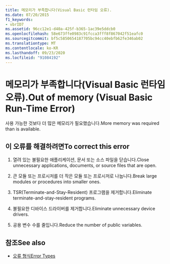 ```yaml
---
title: 메모리가 부족합니다(Visual Basic 런타임 오류).
ms.date: 07/20/2015
f1_keywords:
- vbrID7
ms.assetid: 96cc12e1-d40a-425f-b365-1ac39e5ddcb0
ms.openlocfilehash: 58e673ffe0983c91fcca3fff8f867042f51eafc0
ms.sourcegitcommit: bf5c5850654187705bc94cc40ebfb62fe346ab02
ms.translationtype: MT
ms.contentlocale: ko-KR
ms.lasthandoff: 09/23/2020
ms.locfileid: "91084192"
---
```

# <a name="out-of-memory-visual-basic-run-time-error"></a><span data-ttu-id="90945-102">메모리가 부족합니다(Visual Basic 런타임 오류).</span><span class="sxs-lookup"><span data-stu-id="90945-102">Out of memory (Visual Basic Run-Time Error)</span></span>

<span data-ttu-id="90945-103">사용 가능한 것보다 더 많은 메모리가 필요했습니다.</span><span class="sxs-lookup"><span data-stu-id="90945-103">More memory was required than is available.</span></span>  
  
## <a name="to-correct-this-error"></a><span data-ttu-id="90945-104">이 오류를 해결하려면</span><span class="sxs-lookup"><span data-stu-id="90945-104">To correct this error</span></span>  
  
1. <span data-ttu-id="90945-105">열려 있는 불필요한 애플리케이션, 문서 또는 소스 파일을 닫습니다.</span><span class="sxs-lookup"><span data-stu-id="90945-105">Close unnecessary applications, documents, or source files that are open.</span></span>  
  
2. <span data-ttu-id="90945-106">큰 모듈 또는 프로시저를 더 작은 모듈 또는 프로시저로 나눕니다.</span><span class="sxs-lookup"><span data-stu-id="90945-106">Break large modules or procedures into smaller ones.</span></span>  
  
3. <span data-ttu-id="90945-107">TSR(Terminate-and-Stay-Resident) 프로그램을 제거합니다.</span><span class="sxs-lookup"><span data-stu-id="90945-107">Eliminate terminate-and-stay-resident programs.</span></span>  
  
4. <span data-ttu-id="90945-108">불필요한 디바이스 드라이버를 제거합니다.</span><span class="sxs-lookup"><span data-stu-id="90945-108">Eliminate unnecessary device drivers.</span></span>  
  
5. <span data-ttu-id="90945-109">공용 변수 수를 줄입니다.</span><span class="sxs-lookup"><span data-stu-id="90945-109">Reduce the number of public variables.</span></span>  
  
## <a name="see-also"></a><span data-ttu-id="90945-110">참조</span><span class="sxs-lookup"><span data-stu-id="90945-110">See also</span></span>

- [<span data-ttu-id="90945-111">오류 형식</span><span class="sxs-lookup"><span data-stu-id="90945-111">Error Types</span></span>](../programming-guide/language-features/error-types.md)
